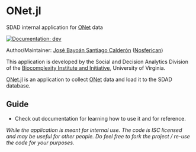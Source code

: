 # ONet.jl
SDAD internal application for [ONet](https://www.onetcenter.org/) data

[![Documentation: dev](https://img.shields.io/badge/docs-dev-blue.svg)](https://uva-bi-sdad.github.io/GitHubAPI.jl/dev)

Author/Maintainer: [José Bayoán Santiago Calderón](https://jbsc.netlify.com) ([Nosferican](https://github.com/Nosferican))

This application is developed by the Social and Decision Analytics Division of the [Biocomplexity Institute and Initiative](https://biocomplexity.virginia.edu/), University of Virginia.

[ONet.jl](https://github.com/uva-bi-sdad/ONet.jl) is an application to collect [ONet](https://www.onetcenter.org/) data and load it to the SDAD database.

## Guide
- Check out documentation for learning how to use it and for reference.

*While the application is meant for internal use. The code is ISC licensed and may be useful for other people. Do feel free to fork the project / re-use the code for your purposes.*

